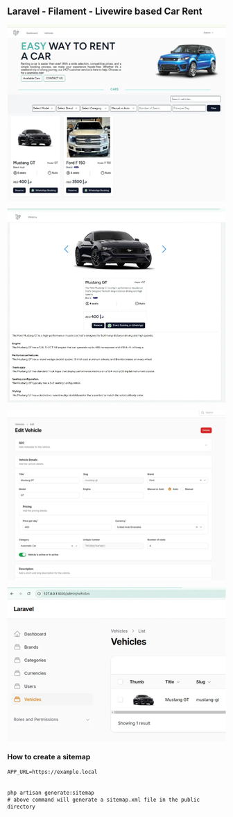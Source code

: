 ## Laravel - Filament - Livewire based Car Rent


![image_01.webp](public/preview/image_01.webp)

![image_02.webp](public/preview/image_02.webp)

![image_03.webp](public/preview/image_03.webp)

![image_04.webp](public/preview/image_04.webp)


### How to create a sitemap

```shell
APP_URL=https://example.local


php artisan generate:sitemap
# above command will generate a sitemap.xml file in the public directory
```

